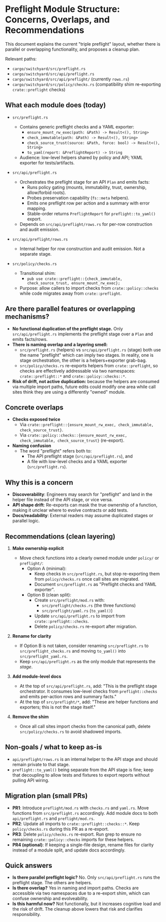 # Preflight Module Structure: Concerns, Overlaps, and Recommendations

This document explains the current "triple preflight" layout, whether there is parallel or overlapping functionality, and proposes a cleanup plan.

Relevant paths:

- `cargo/switchyard/src/preflight.rs`
- `cargo/switchyard/src/api/preflight.rs`
- `cargo/switchyard/src/api/preflight/` (currently `rows.rs`)
- `cargo/switchyard/src/policy/checks.rs` (compatibility shim re-exporting `crate::preflight` checks)

## What each module does (today)

- `src/preflight.rs`
  - Contains generic preflight checks and a YAML exporter:
    - `ensure_mount_rw_exec(path: &Path) -> Result<(), String>`
    - `check_immutable(path: &Path) -> Result<(), String>`
    - `check_source_trust(source: &Path, force: bool) -> Result<(), String>`
    - `to_yaml(report: &PreflightReport) -> String`
  - Audience: low-level helpers shared by policy and API; YAML exporter for tests/artifacts.

- `src/api/preflight.rs`
  - Orchestrates the preflight stage for an API `Plan` and emits facts:
    - Runs policy gating (mounts, immutability, trust, ownership, allow/forbid roots).
    - Probes preservation capability (`fs::meta` helpers).
    - Emits one preflight row per action and a summary with error mapping.
    - Stable-order returns `PreflightReport` for `preflight::to_yaml()` export.
  - Depends on `src/api/preflight/rows.rs` for per-row construction and audit emission.

- `src/api/preflight/rows.rs`
  - Internal helper for row construction and audit emission. Not a separate stage.

- `src/policy/checks.rs`
  - Transitional shim:
    - `pub use crate::preflight::{check_immutable, check_source_trust, ensure_mount_rw_exec};`
  - Purpose: allow callers to import checks from `crate::policy::checks` while code migrates away from `crate::preflight`.

## Are there parallel features or overlapping mechanisms?

- **No functional duplication of the preflight stage.** Only `src/api/preflight.rs` implements the preflight stage over a `Plan` and emits facts/rows.
- **There is naming overlap and a layering smell:**
  - `src/preflight.rs` (helpers) vs `src/api/preflight.rs` (stage) both use the name "preflight" which can imply two stages. In reality, one is stage orchestration, the other is a helpers+exporter grab-bag.
  - `src/policy/checks.rs` re-exports helpers from `crate::preflight`, so checks are effectively addressable via two namespaces: `crate::preflight::*` and `crate::policy::checks::*`.
- **Risk of drift, not active duplication:** because the helpers are consumed via multiple import paths, future edits could modify one area while call sites think they are using a differently "owned" module.

## Concrete overlaps

- **Checks exposed twice**
  - Via `crate::preflight::{ensure_mount_rw_exec, check_immutable, check_source_trust}`.
  - Via `crate::policy::checks::{ensure_mount_rw_exec, check_immutable, check_source_trust}` (re-export).
- **Naming confusion**
  - The word "preflight" refers both to:
    - The API preflight stage (`src/api/preflight.rs`), and
    - A file with low-level checks and a YAML exporter (`src/preflight.rs`).

## Why this is a concern

- **Discoverability**: Engineers may search for "preflight" and land in the helper file instead of the API stage, or vice versa.
- **API shape drift**: Re-exports can mask the true ownership of a function, making it unclear where to evolve contracts or add tests.
- **Docs/readability**: External readers may assume duplicated stages or parallel logic.

## Recommendations (clean layering)

1. **Make ownership explicit**
   - Move check functions into a clearly owned module under `policy/` or `preflight/`:
     - Option A (minimal):
       - Keep checks in `src/preflight.rs`, but stop re-exporting them from `policy/checks.rs` once call sites are migrated.
       - Document `src/preflight.rs` as "Preflight checks and YAML exporter".
     - Option B (clean split):
       - Create `src/preflight/mod.rs` with:
         - `src/preflight/checks.rs` (the three functions)
         - `src/preflight/yaml.rs` (`to_yaml()`)
       - Update `src/api/preflight.rs` to import from `crate::preflight::checks`.
       - Delete `policy/checks.rs` re-export after migration.

2. **Rename for clarity**
   - If Option B is not taken, consider renaming `src/preflight.rs` to `src/preflight_checks.rs` and moving `to_yaml()` into `src/preflight_yaml.rs`.
   - Keep `src/api/preflight.rs` as the only module that represents the *stage*.

3. **Add module-level docs**
   - At the top of `src/api/preflight.rs`, add: "This is the preflight stage orchestrator. It consumes low-level checks from `preflight::checks` and emits per-action rows and summary facts."
   - At the top of `src/preflight/*`, add: "These are helper functions and exporters; this is not the stage itself."

4. **Remove the shim**
   - Once all call sites import checks from the canonical path, delete `src/policy/checks.rs` to avoid shadowed imports.

## Non-goals / what to keep as-is

- `api/preflight/rows.rs` is an internal helper to the API stage and should remain private to that stage.
- `preflight::to_yaml()` being separate from the API stage is fine; keep that decoupling to allow tests and fixtures to export reports without pulling API wiring.

## Migration plan (small PRs)

- **PR1**: Introduce `preflight/mod.rs` with `checks.rs` and `yaml.rs`. Move functions from `src/preflight.rs` accordingly. Add module docs to both `api/preflight.rs` and `preflight/mod.rs`.
- **PR2**: Update all imports to `crate::preflight::checks::*`. Keep `policy/checks.rs` during this PR as a re-export.
- **PR3**: Delete `policy/checks.rs` re-export. Run grep to ensure no remaining `crate::policy::checks` imports for these helpers.
- **PR4 (optional)**: If keeping a single-file design, rename files for clarity instead of a module split, and update docs accordingly.

## Quick answers

- **Is there parallel preflight logic?** No. Only `src/api/preflight.rs` runs the preflight stage. The others are helpers.
- **Is there overlap?** Yes in naming and import paths. Checks are accessible via two namespaces due to a re-export shim, which can confuse ownership and evolveability.
- **Is this harmful now?** Not functionally, but it increases cognitive load and the risk of drift. The cleanup above lowers that risk and clarifies responsibility.
